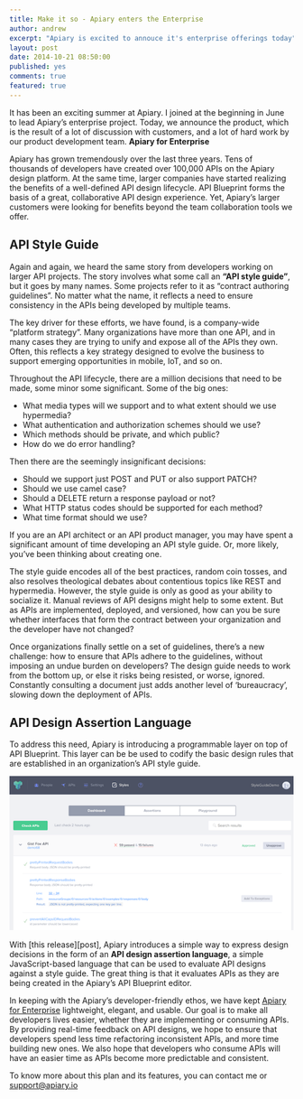 ```yaml
---
title: Make it so - Apiary enters the Enterprise
author: andrew
excerpt: "Apiary is excited to annouce it's enterprise offerings today"
layout: post
date: 2014-10-21 08:50:00
published: yes
comments: true
featured: true
---
```


It has been an exciting summer at Apiary. I joined at the beginning in June to lead Apiary’s enterprise project. Today, we announce the product, which is the result of a lot of discussion with customers, and a lot of hard work by our product development team. 
**Apiary for Enterprise**

Apiary has grown tremendously over the last three years. Tens of thousands of developers have created over 100,000 APIs on the Apiary design platform. At the same time, larger companies have started realizing the benefits of a well-defined API design lifecycle. API Blueprint forms the basis of a great, collaborative API design experience. Yet, Apiary’s larger customers were looking for benefits beyond the team collaboration tools we offer. 

## API Style Guide

Again and again, we heard the same story from developers working on larger API projects. The story involves what some call an **“API style guide”**, but it goes by many names. Some projects refer to it as “contract authoring guidelines”. No matter what the name, it reflects a need to ensure consistency in the APIs being developed by multiple teams.

The key driver for these efforts, we have found, is a company-wide “platform strategy”. Many organizations have more than one API, and in many cases they are trying to unify and expose all of the APIs they own. Often, this reflects a key strategy designed to evolve the business to support emerging opportunities in mobile, IoT, and so on.

Throughout the API lifecycle, there are a million decisions that need to be made, some minor some significant. Some of the big ones:

* What media types will we support and to what extent should we use hypermedia? 
* What authentication and authorization schemes should we use?
* Which methods should be private, and which public?
* How do we do error handling?

Then there are the seemingly insignificant decisions:

* Should we support just POST and PUT or also support PATCH?
* Should we use camel case?
* Should a DELETE return a response payload or not?
* What HTTP status codes should be supported for each method?
* What time format should we use?

If you are an API architect or an API product manager, you may have spent a significant amount of time developing an API style guide. Or, more likely, you’ve been thinking about creating one. 

The style guide encodes all of the best practices, random coin tosses, and also resolves theological debates about contentious topics like REST and hypermedia. However, the style guide is only as good as your ability to socialize it. Manual reviews of API designs might help to some extent. But as APIs are implemented, deployed, and versioned, how can you be sure whether interfaces that form the contract between your organization and the developer have not changed?

Once organizations finally settle on a set of guidelines, there’s a new challenge: how to ensure that APIs adhere to the guidelines, without imposing an undue burden on developers? The design guide needs to work from the bottom up, or else it risks being resisted, or worse, ignored. Constantly consulting a document just adds another level of ‘bureaucracy’, slowing down the deployment of APIs.  

## API Design Assertion Language

To address this need, Apiary is introducing a programmable layer on top of API Blueprint. This layer can be be used to codify the basic design rules that are established in an organization’s API style guide.

![enterprise plan](/images/2014-10-21-Enterprise-Release.png)

With [this release][post], Apiary introduces a simple way to express design decisions in the form of an **API design assertion language**, a simple JavaScript-based language that can be used to evaluate API designs against a style guide. The great thing is that it evaluates APIs as they are being created in the Apiary’s API Blueprint editor.

In keeping with the Apiary’s developer-friendly ethos, we have kept [Apiary for Enterprise][] lightweight, elegant, and usable. Our goal is to make all developers lives easier, whether they are implementing or consuming APIs. By providing real-time feedback on API designs, we hope to ensure that developers spend less time refactoring inconsistent APIs, and more time building new ones. We also hope that developers who consume APIs will have an easier time as APIs become more predictable and consistent. 

To know more about this plan and its features, you can contact me or support@apiary.io


[Apiary for Enterprise]: http://enterprise.apiary.io

